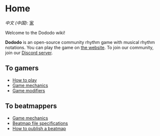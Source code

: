 # Home

*中文 (中国)*: [家](Home-zh-cn)

Welcome to the Dododo wiki!

**Dododo** is an open-source community rhythm game with musical rhythm notations.
You can play the game on [the website](https://ulysseszh.github.io/rpg/dododo/).
To join our community, join our [Discord server](https://discord.gg/yYdMw5hm2K).

## To gamers

- [How to play](how-to-play)
- [Game mechanics](game-mechanics)
- [Game modifiers](game-modifiers)

## To beatmappers

- [Game mechanics](game-mechanics)
- [Beatmap file specifications](beatmap-spec)
- [How to publish a beatmap](how-to-publish)
